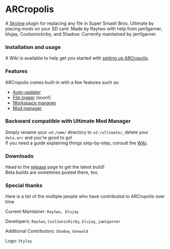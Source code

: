 # ARCropolis

A [Skyline](https://github.com/skyline-dev/skyline) plugin for replacing any file in Super Smash Bros. Ultimate by placing mods on your SD card.
Made by Raytwo with help from jam1garner, blujay, Coolsonickirby, and Shadow. Currently maintained by jam1garner.

### Installation and usage
A Wiki is available to help get you started with [setting up ARCropolis](https://github.com/Raytwo/ARCropolis/wiki/Overview-(Getting-started)).

### Features
ARCropolis comes built-in with a few features such as:
* [Auto-updater](https://github.com/Raytwo/ARCropolis/wiki/Auto-updater)
* [File logger](https://github.com/Raytwo/ARCropolis/wiki/File-logging) (soon!)
* [Workspace manager](https://github.com/Raytwo/ARCropolis/wiki/Workspaces-and-Workspace-Selector)
* [Mod manager](https://github.com/Raytwo/ARCropolis/wiki/Mod-manager)

### Backward compatible with Ultimate Mod Manager
Simply rename your ``sd:/umm/`` directory to ``sd:/ultimate/``, delete your ``data.arc`` and you're good to go!  
If you need a guide explaining things step-by-step, consult the [Wiki](https://github.com/Raytwo/ARCropolis/wiki/Overview-(Getting-started)).

### Downloads
Head to the [release](https://github.com/Raytwo/ARCropolis/releases/latest) page to get the latest build!  
Beta builds are sometimes posted there, too.

### Special thanks
Here is a list of the multiple people who have contributed to ARCropolis over time

Current Maintainer: ``Raytwo, blujay``

Developers: ``Raytwo``, ``CoolSonicKirby``, ``blujay``, ``jam1garner``

Additional Contributors: ``Shadow``, ``Genwald``

Logo: ``Styley``  
